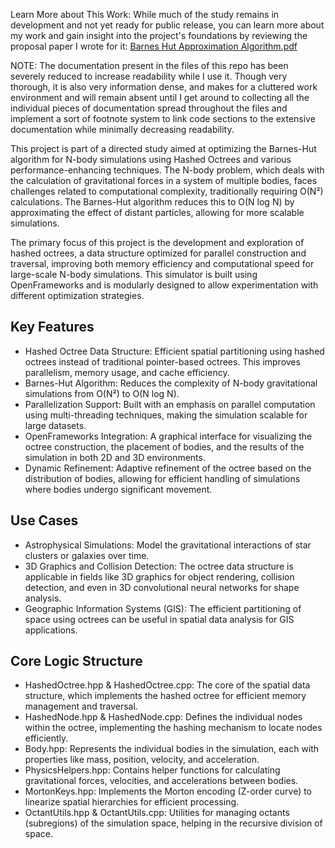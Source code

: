 Learn More about This Work: While much of the study remains in development and not yet ready for public release, you can learn more about my work and gain insight into the project's foundations by 
reviewing the proposal paper I wrote for it: [Barnes Hut Approximation Algorithm.pdf](https://github.com/user-attachments/files/21508746/Barnes.Hut.Approximation.Algorithm.pdf)









NOTE: The documentation present in the files of this repo has been severely reduced to increase readability while I use it. Though very thorough, it is also very information dense, and makes for a cluttered work environment and will remain absent until I get around to collecting all the individual pieces of documentation spread throughout the files and implement a sort of footnote system to link code sections to the extensive documentation while minimally decreasing readability. 


This project is part of a directed study aimed at optimizing the Barnes-Hut algorithm for N-body simulations using Hashed Octrees and various performance-enhancing techniques. The N-body problem, which deals with the calculation of gravitational forces in a system of multiple bodies, faces challenges related to computational complexity, traditionally requiring O(N²) calculations. The Barnes-Hut algorithm reduces this to O(N log N) by approximating the effect of distant particles, allowing for more scalable simulations.

The primary focus of this project is the development and exploration of hashed octrees, a data structure optimized for parallel construction and traversal, improving both memory efficiency and computational speed for large-scale N-body simulations. This simulator is built using OpenFrameworks and is modularly designed to allow experimentation with different optimization strategies.

## Key Features
  - Hashed Octree Data Structure: Efficient spatial partitioning using hashed octrees instead of traditional pointer-based octrees. This improves parallelism, memory usage, and cache efficiency.
  - Barnes-Hut Algorithm: Reduces the complexity of N-body gravitational simulations from O(N²) to O(N log N).
  - Parallelization Support: Built with an emphasis on parallel computation using multi-threading techniques, making the simulation scalable for large datasets.
  - OpenFrameworks Integration: A graphical interface for visualizing the octree construction, the placement of bodies, and the results of the simulation in both 2D and 3D environments.
  - Dynamic Refinement: Adaptive refinement of the octree based on the distribution of bodies, allowing for efficient handling of simulations where bodies undergo significant movement.


## Use Cases
  - Astrophysical Simulations: Model the gravitational interactions of star clusters or galaxies over time.
  - 3D Graphics and Collision Detection: The octree data structure is applicable in fields like 3D graphics for object rendering, collision detection, and even in 3D convolutional neural networks for shape analysis.
  - Geographic Information Systems (GIS): The efficient partitioning of space using octrees can be useful in spatial data analysis for GIS applications.


## Core Logic Structure
  - HashedOctree.hpp & HashedOctree.cpp: The core of the spatial data structure, which implements the hashed octree for efficient memory management and traversal.
  - HashedNode.hpp & HashedNode.cpp: Defines the individual nodes within the octree, implementing the hashing mechanism to locate nodes efficiently.
  - Body.hpp: Represents the individual bodies in the simulation, each with properties like mass, position, velocity, and acceleration.
  - PhysicsHelpers.hpp: Contains helper functions for calculating gravitational forces, velocities, and accelerations between bodies.
  - MortonKeys.hpp: Implements the Morton encoding (Z-order curve) to linearize spatial hierarchies for efficient processing.
  - OctantUtils.hpp & OctantUtils.cpp: Utilities for managing octants (subregions) of the simulation space, helping in the recursive division of space.
